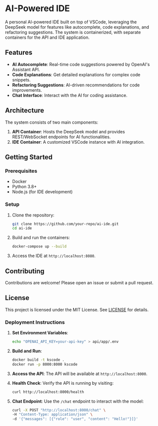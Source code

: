 # AI-Powered IDE

A personal AI-powered IDE built on top of VSCode, leveraging the DeepSeek model for features like autocomplete, code explanations, and refactoring suggestions. The system is containerized, with separate containers for the API and IDE application.

## Features
- **AI Autocomplete**: Real-time code suggestions powered by OpenAI's Assistant API.
- **Code Explanations**: Get detailed explanations for complex code snippets.
- **Refactoring Suggestions**: AI-driven recommendations for code improvements.
- **Chat Interface**: Interact with the AI for coding assistance.

## Architecture
The system consists of two main components:
1. **API Container**: Hosts the DeepSeek model and provides REST/WebSocket endpoints for AI functionalities.
2. **IDE Container**: A customized VSCode instance with AI integration.

## Getting Started
### Prerequisites
- Docker
- Python 3.8+
- Node.js (for IDE development)

### Setup
1. Clone the repository:
   ```bash
   git clone https://github.com/your-repo/ai-ide.git
   cd ai-ide
   ```

2. Build and run the containers:
   ```bash
   docker-compose up --build
   ```

3. Access the IDE at `http://localhost:8080`.

## Contributing
Contributions are welcome! Please open an issue or submit a pull request.

## License
This project is licensed under the MIT License. See [LICENSE](LICENSE) for details.

### Deployment Instructions

1. **Set Environment Variables**:
   ```bash
   echo "OPENAI_API_KEY=your-api-key" > api/app/.env
   ```

2. **Build and Run**:
   ```bash
   docker build -t kscode .
   docker run -p 8000:8000 kscode
   ```

3. **Access the API**:
   The API will be available at `http://localhost:8000`.

4. **Health Check**:
   Verify the API is running by visiting:
   ```bash
   curl http://localhost:8000/health
   ```

5. **Chat Endpoint**:
   Use the `/chat` endpoint to interact with the model:
   ```bash
   curl -X POST "http://localhost:8000/chat" \
   -H "Content-Type: application/json" \
   -d '{"messages": [{"role": "user", "content": "Hello!"}]}'
   ```